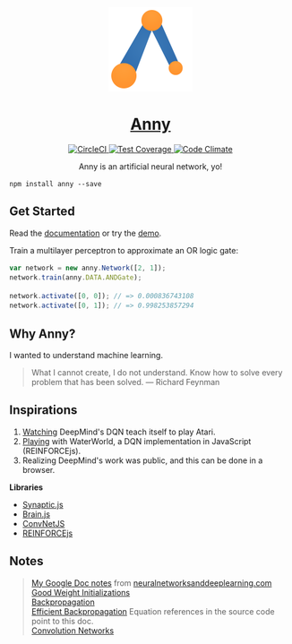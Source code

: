 <p align="center">
  <a href="http://dev-coop.github.io/anny/">
    <img height="150" width="150" src="https://raw.githubusercontent.com/dev-coop/anny/master/logo.png">
  </a>
</p>

<h1 align="center">
  <a href="http://dev-coop.github.io/anny">Anny</a>
</h1>

<p align="center">
  <a href="https://circleci.com/gh/dev-coop/anny">
    <img src="https://img.shields.io/circleci/project/dev-coop/anny/master.svg?style=flat-square" alt="CircleCI"/>
  </a>
  <a href="https://codeclimate.com/github/dev-coop/anny/coverage">
    <img src="https://img.shields.io/codeclimate/coverage/github/dev-coop/anny.svg?style=flat-square" alt="Test Coverage"/>
  </a>
  <a href="https://codeclimate.com/github/dev-coop/anny">
    <img src="https://img.shields.io/codeclimate/github/dev-coop/anny.svg?style=flat-square" alt="Code Climate"/>
  </a>
</p>

<p align="center">
  Anny is an artificial neural network, yo!
</p>


```
npm install anny --save
```

## Get Started

Read the [documentation](http://dev-coop.github.io/anny/docs)
or try the [demo](http://dev-coop.github.io/anny).

Train a multilayer perceptron to approximate an OR logic gate:

```js
var network = new anny.Network([2, 1]);
network.train(anny.DATA.ANDGate);

network.activate([0, 0]); // => 0.000836743108
network.activate([0, 1]); // => 0.998253857294
```

## Why Anny?

I wanted to understand machine learning.

>What I cannot create, I do not understand. Know how to solve every problem that has been solved.
>&mdash; Richard Feynman

## Inspirations

1. [Watching](https://www.youtube.com/watch?v=EfGD2qveGdQ) DeepMind's DQN teach 
itself to play Atari.
2. [Playing](http://cs.stanford.edu/people/karpathy/reinforcejs/waterworld.html) 
with WaterWorld, a DQN implementation in JavaScript (REINFORCEjs).
3. Realizing DeepMind's work was public, and this can be done in a browser.

**Libraries**

- [Synaptic.js](https://github.com/cazala/synaptic)
- [Brain.js](https://github.com/cazala/synaptic)
- [ConvNetJS](https://github.com/karpathy/convnetjs)
- [REINFORCEjs](https://github.com/karpathy/reinforcejs)

## Notes

>[My Google Doc notes](https://docs.google.com/document/d/1h-G9qqp-xC_ykq-weEIjtk0IvXdmij3tCDRfP75BJUg) from [neuralnetworksanddeeplearning.com](http://neuralnetworksanddeeplearning.com/)  
>[Good Weight Initializations](https://plus.google.com/+SoumithChintala/posts/RZfdrRQWL6u)  
>[Backpropagation](http://page.mi.fu-berlin.de/rojas/neural/chapter/K7.pdf)  
>[Efficient Backpropagation](http://yann.lecun.com/exdb/publis/pdf/lecun-98b.pdf) Equation references in the source code point to this doc.  
>[Convolution Networks](http://andrew.gibiansky.com/blog/machine-learning/convolutional-neural-networks/)  
